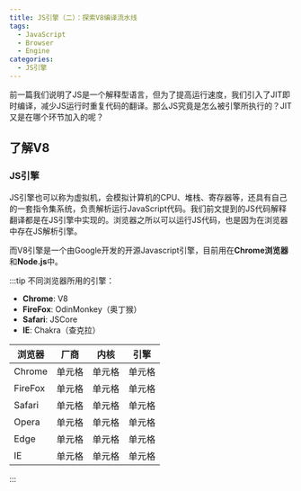 ```yaml
---
title: JS引擎（二）：探索V8编译流水线
tags:
  - JavaScript
  - Browser
  - Engine
categories:
  - JS引擎
---
```


前一篇我们说明了JS是一个解释型语言，但为了提高运行速度，我们引入了JIT即时编译，减少JS运行时重复代码的翻译。那么JS究竟是怎么被引擎所执行的？JIT又是在哪个环节加入的呢？

## 了解V8
### JS引擎
JS引擎也可以称为虚拟机，会模拟计算机的CPU、堆栈、寄存器等，还具有自己的一套指令集系统，负责解析运行JavaScript代码。我们前文提到的JS代码解释翻译都是在JS引擎中实现的。浏览器之所以可以运行JS代码，也是因为在浏览器中存在JS解析引擎。

而V8引擎是一个由Google开发的开源Javascript引擎，目前用在**Chrome浏览器**和**Node.js**中。

:::tip 不同浏览器所用的引擎：

- **Chrome**: V8
- **FireFox**: OdinMonkey（奥丁猴）
- **Safari**: JSCore
- **IE**: Chakra（查克拉）

|  浏览器   | 厂商  |  内核   |  引擎 |
|  ----  | ----  |  ----  | ----  |
| Chrome  | 单元格 | 单元格  | 单元格 |
| FireFox  | 单元格 | 单元格  | 单元格 |
| Safari  | 单元格 | 单元格  | 单元格 |
| Opera  | 单元格 | 单元格  | 单元格 |
| Edge  | 单元格 | 单元格  | 单元格 |
| IE  | 单元格 | 单元格  | 单元格 |

:::